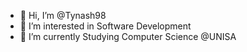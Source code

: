 - 👋 Hi, I’m @Tynash98
- 👀 I’m interested in Software Development
- 🌱 I’m currently Studying Computer Science @UNISA

<!---
Tynash98/Tynash98 is a ✨ special ✨ repository because its `README.md` (this file) appears on your GitHub profile.
You can click the Preview link to take a look at your changes.
--->
